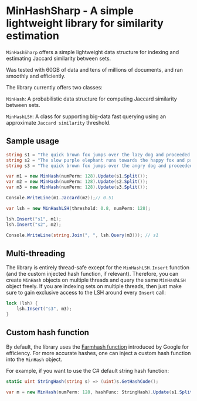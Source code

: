 # MinHashSharp - A simple lightweight library for similarity estimation

`MinHashSharp` offers a simple lightweight data structure for indexing and estimating Jaccard similarity between sets. 

Was tested with 60GB of data and tens of millions of documents, and ran smoothly and efficiently. 

The library currently offers two classes:

`MinHash`: A probabilistic data structure for computing Jaccard similarity between sets. 

`MinHashLSH`: A class for supporting big-data fast querying using an approximate `Jaccard similarity` threshold.

## Sample usage

```cs
string s1 = "The quick brown fox jumps over the lazy dog and proceeded to run towards the other room";
string s2 = "The slow purple elephant runs towards the happy fox and proceeded to run towards the other room";
string s3 = "The quick brown fox jumps over the angry dog and proceeded to run towards the other room";

var m1 = new MinHash(numPerm: 128).Update(s1.Split());
var m2 = new MinHash(numPerm: 128).Update(s2.Split());
var m3 = new MinHash(numPerm: 128).Update(s3.Split());

Console.WriteLine(m1.Jaccard(m2));// 0.51

var lsh = new MinHashLSH(threshold: 0.8, numPerm: 128);

lsh.Insert("s1", m1);
lsh.Insert("s2", m2);

Console.WriteLine(string.Join(", ", lsh.Query(m3))); // s1
```

## Multi-threading

The library is entirely thread-safe except for the `MinHashLSH.Insert` function (and the custom injected hash function, if relevant). Therefore, you can create `MinHash` objects on multiple threads and query the same `MinHashLSH` object freely. If you are indexing sets on multiple threads, then just make sure to gain exclusive access to the LSH around every `Insert` call:

```cs
lock (lsh) {
    lsh.Insert("s3", m3);
}
```

## Custom hash function

By default, the library uses the [Farmhash function](https://opensource.googleblog.com/2014/03/introducing-farmhash.html) introduced by Google for efficiency. For more accurate hashes, one can inject a custom hash function into the `MinHash` object.

For example, if you want to use the C# default string hash function:

```cs
static uint StringHash(string s) => (uint)s.GetHashCode();

var m = new MinHash(numPerm: 128, hashFunc: StringHash).Update(s1.Split());
```
